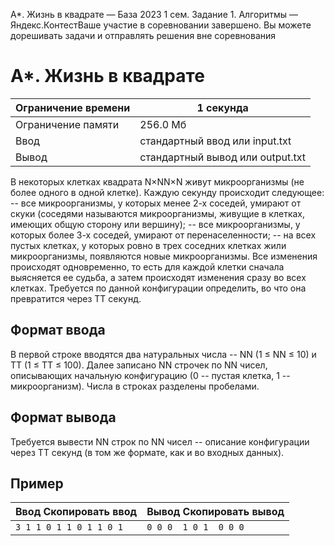  A\*. Жизнь в квадрате — База 2023 1 сем. Задание 1\. Алгоритмы — Яндекс.КонтестВаше участие в соревновании завершено. Вы можете дорешивать задачи и отправлять решения вне соревнования


A\*. Жизнь в квадрате
=====================




| Ограничение времени | 1 секунда |
| --- | --- |
| Ограничение памяти | 256\.0 Мб |
| Ввод | стандартный ввод или input.txt |
| Вывод | стандартный вывод или output.txt |






В некоторых клетках квадрата N×NN×N живут микроорганизмы (не более одного в одной клетке). Каждую секунду происходит следующее:
 \-\- все микроорганизмы, у которых менее 2\-х соседей, умирают от скуки (соседями называются микроорганизмы, живущие в клетках, имеющих общую сторону или вершину);
 \-\- все микроорганизмы, у которых более 3\-х соседей, умирают от перенаселенности;
 \-\- на всех пустых клетках, у которых ровно в трех соседних клетках жили микроорганизмы, появляются новые микроорганизмы.
 Все изменения происходят одновременно, то есть для каждой клетки сначала выясняется ее судьба, а затем происходят изменения сразу во всех клетках.
 Требуется по данной конфигурации определить, во что она превратится через TT секунд.




Формат ввода
------------




В первой строке вводятся два натуральных числа \-\- NN (1 ≤ NN ≤ 10\) и TT (1 ≤ TT ≤ 100\). Далее записано NN строчек по NN чисел, описывающих начальную конфигурацию (0 \-\- пустая клетка, 1 \-\- микроорганизм). Числа в строках разделены пробелами.




Формат вывода
-------------




Требуется вывести NN строк по NN чисел \-\- описание конфигурации через TT секунд (в том же формате, как и во входных данных).




Пример
------





| Ввод Скопировать ввод | Вывод Скопировать вывод |
| --- | --- |
| ``` 3 1 1 0 1 1 0 1 1 0 1  ``` | ``` 0 0 0  1 0 1  0 0 0   ``` |



